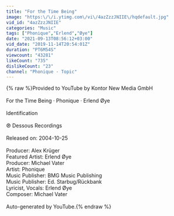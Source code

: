 ```yaml
---
title: "For the Time Being"
image: "https:\/\/i.ytimg.com\/vi\/4azZzzJNIIE\/hqdefault.jpg"
vid_id: "4azZzzJNIIE"
categories: "Music"
tags: ["Phonique","Erlend","Øye"]
date: "2021-09-13T08:56:12+03:00"
vid_date: "2019-11-14T20:54:01Z"
duration: "PT6M54S"
viewcount: "43281"
likeCount: "735"
dislikeCount: "23"
channel: "Phonique - Topic"
---
```

{% raw %}Provided to YouTube by Kontor New Media GmbH<br /><br />For the Time Being · Phonique · Erlend Øye<br /><br />Identification<br /><br />℗ Dessous Recordings<br /><br />Released on: 2004-10-25<br /><br />Producer: Alex Krüger<br />Featured  Artist: Erlend Øye<br />Producer: Michael Vater<br />Artist: Phonique<br />Music  Publisher: BMG Music Publishing<br />Music  Publisher: Ed. Starbug/Rückbank<br />Lyricist, Vocals: Erlend Øye<br />Composer: Michael Vater<br /><br />Auto-generated by YouTube.{% endraw %}
